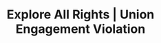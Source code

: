 ---
title: Explore All Rights | Union Engagement Violation
layout: entitlement
experience: "I am being prevented from engaging with others to improve my working conditions"
right: organizing-rights

entitlement:
  - header: You have the right to engage with others to improve wages and working conditions.
  - description: You have the right to exercise your rights related to forming, joining, or assisting a labor organization for collective bargaining purposes or working together without a union to improve terms and conditions of employment. You have a right to participate or not participate in any of these activities. You have a right to not be restrained or coerced by employers or labor organizations in exercising these rights..

actions:
  - { header: "File a charge or petition to protect your rights.", description: "You have a right to be treated equally, start by filing a charge or petition with the National Labor Relations Board.", id: "nlrb-claim", cta: "File Now" }

---